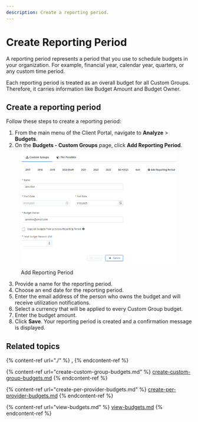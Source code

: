 ```yaml
---
description: Create a reporting period.
---
```


# Create Reporting Period

A reporting period represents a period that you use to schedule budgets in your organization. For example, financial year, calendar year, quarters, or any custom time period.&#x20;

Each reporting period is treated as an overall budget for all Custom Groups. Therefore, it carries information like Budget Amount and Budget Owner.

## Create a reporting period

Follow these steps to create a reporting period:

1. From the main menu of the Client Portal, navigate to **Analyze** > **Budgets**.
2. On the **Budgets - Custom Groups** page, click **Add Reporting Period**.

<figure><img src="../../../.gitbook/assets/image (771).png" alt="" width="563"><figcaption><p>Add Reporting Period</p></figcaption></figure>

3. Provide a name for the reporting period.
4. Choose an end date for the reporting period.
5. Enter the email address of the person who owns the budget and will receive utilization notifications.
6. Select a currency that will be applied to every Custom Group budget.
7. Enter the budget amount.
8. Click **Save**. Your reporting period is created and a confirmation message is displayed.&#x20;

## Related topics

{% content-ref url="./" %}
[.](./)
{% endcontent-ref %}

{% content-ref url="create-custom-group-budgets.md" %}
[create-custom-group-budgets.md](create-custom-group-budgets.md)
{% endcontent-ref %}

{% content-ref url="create-per-provider-budgets.md" %}
[create-per-provider-budgets.md](create-per-provider-budgets.md)
{% endcontent-ref %}

{% content-ref url="view-budgets.md" %}
[view-budgets.md](view-budgets.md)
{% endcontent-ref %}
